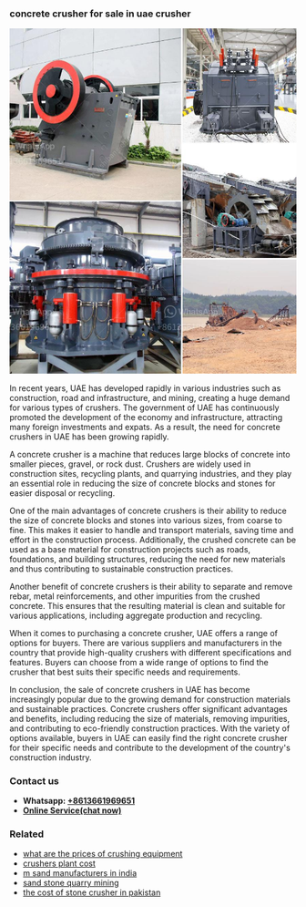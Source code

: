 <h3>concrete crusher for sale in uae crusher</h3><img src='1708499328.jpg' alt=''><p>In recent years, UAE has developed rapidly in various industries such as construction, road and infrastructure, and mining, creating a huge demand for various types of crushers. The government of UAE has continuously promoted the development of the economy and infrastructure, attracting many foreign investments and expats. As a result, the need for concrete crushers in UAE has been growing rapidly.</p><p>A concrete crusher is a machine that reduces large blocks of concrete into smaller pieces, gravel, or rock dust. Crushers are widely used in construction sites, recycling plants, and quarrying industries, and they play an essential role in reducing the size of concrete blocks and stones for easier disposal or recycling.</p><p>One of the main advantages of concrete crushers is their ability to reduce the size of concrete blocks and stones into various sizes, from coarse to fine. This makes it easier to handle and transport materials, saving time and effort in the construction process. Additionally, the crushed concrete can be used as a base material for construction projects such as roads, foundations, and building structures, reducing the need for new materials and thus contributing to sustainable construction practices.</p><p>Another benefit of concrete crushers is their ability to separate and remove rebar, metal reinforcements, and other impurities from the crushed concrete. This ensures that the resulting material is clean and suitable for various applications, including aggregate production and recycling.</p><p>When it comes to purchasing a concrete crusher, UAE offers a range of options for buyers. There are various suppliers and manufacturers in the country that provide high-quality crushers with different specifications and features. Buyers can choose from a wide range of options to find the crusher that best suits their specific needs and requirements.</p><p>In conclusion, the sale of concrete crushers in UAE has become increasingly popular due to the growing demand for construction materials and sustainable practices. Concrete crushers offer significant advantages and benefits, including reducing the size of materials, removing impurities, and contributing to eco-friendly construction practices. With the variety of options available, buyers in UAE can easily find the right concrete crusher for their specific needs and contribute to the development of the country's construction industry.</p><h3>Contact us</h3><ul><li><strong>Whatsapp:&nbsp;<a href="https://wa.me/8613661969651">+8613661969651</a></strong></li><li><a href="https://swt.shibang-china.com/?git&amp;zhl&amp;concrete crusher for sale in uae crusher"><strong>Online Service(chat now)</strong></a></li></ul><h3>Related</h3><ul><li><a href='what are the prices of crushing equipment.md'>what are the prices of crushing equipment</a></li><li><a href='crushers plant cost.md'>crushers plant cost</a></li><li><a href='m sand manufacturers in india.md'>m sand manufacturers in india</a></li><li><a href='sand stone quarry mining.md'>sand stone quarry mining</a></li><li><a href='the cost of stone crusher in pakistan.md'>the cost of stone crusher in pakistan</a></li></ul>